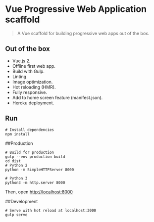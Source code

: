 # Vue Progressive Web Application scaffold

> A Vue scaffold for building progressive web apps out of the box.

## Out of the box

* Vue.js 2.
* Offline first web app.
* Build with Gulp.
* Linting.
* Image optimization.
* Hot reloading (HMR).
* Fully responsive.
* Add to home screen feature (manifest.json).
* Heroku deployment.

## Run
```shell
# Install dependencies
npm install
```
##Production
```shell
# Build for production
gulp --env production build
cd dist
# Python 2
python -m SimpleHTTPServer 8000

# Python 3
python3 -m http.server 8000
```
Then, open [http://localhost:8000](http://localhost:8000/)

##Development
```shell
# Serve with hot reload at localhost:3000
gulp serve
```
